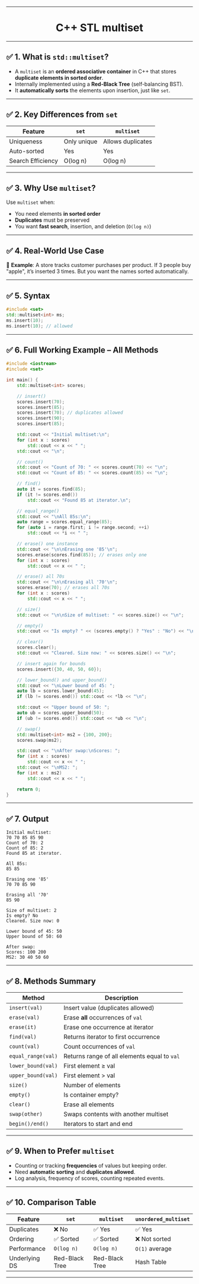 
---

<h1 style="text-align:center;"> C++ STL multiset</h1> 

---

## ✅ 1. What is `std::multiset`?

* A `multiset` is an **ordered associative container** in C++ that stores **duplicate elements in sorted order**.
* Internally implemented using a **Red-Black Tree** (self-balancing BST).
* It **automatically sorts** the elements upon insertion, just like `set`.

---

## ✅ 2. Key Differences from `set`

| Feature           | `set`       | `multiset`        |
| ----------------- | ----------- | ----------------- |
| Uniqueness        | Only unique | Allows duplicates |
| Auto-sorted       | Yes         | Yes               |
| Search Efficiency | O(log n)    | O(log n)          |

---

## ✅ 3. Why Use `multiset`?

Use `multiset` when:

* You need elements **in sorted order**
* **Duplicates** must be preserved
* You want **fast search**, insertion, and deletion (`O(log n)`)

---

## ✅ 4. Real-World Use Case

🔧 **Example**: A store tracks customer purchases per product. If 3 people buy "apple", it’s inserted 3 times. But you want the names sorted automatically.

---

## ✅ 5. Syntax

```cpp
#include <set>
std::multiset<int> ms;
ms.insert(10);
ms.insert(10); // allowed
```

---

## ✅ 6. Full Working Example – All Methods

```cpp
#include <iostream>
#include <set>

int main() {
    std::multiset<int> scores;

    // insert()
    scores.insert(70);
    scores.insert(85);
    scores.insert(70); // duplicates allowed
    scores.insert(90);
    scores.insert(85);

    std::cout << "Initial multiset:\n";
    for (int x : scores)
        std::cout << x << " ";
    std::cout << "\n";

    // count()
    std::cout << "Count of 70: " << scores.count(70) << "\n";
    std::cout << "Count of 85: " << scores.count(85) << "\n";

    // find()
    auto it = scores.find(85);
    if (it != scores.end())
        std::cout << "Found 85 at iterator.\n";

    // equal_range()
    std::cout << "\nAll 85s:\n";
    auto range = scores.equal_range(85);
    for (auto i = range.first; i != range.second; ++i)
        std::cout << *i << " ";

    // erase() one instance
    std::cout << "\n\nErasing one '85'\n";
    scores.erase(scores.find(85)); // erases only one
    for (int x : scores)
        std::cout << x << " ";

    // erase() all 70s
    std::cout << "\n\nErasing all '70'\n";
    scores.erase(70); // erases all 70s
    for (int x : scores)
        std::cout << x << " ";

    // size()
    std::cout << "\n\nSize of multiset: " << scores.size() << "\n";

    // empty()
    std::cout << "Is empty? " << (scores.empty() ? "Yes" : "No") << "\n";

    // clear()
    scores.clear();
    std::cout << "Cleared. Size now: " << scores.size() << "\n";

    // insert again for bounds
    scores.insert({30, 40, 50, 60});

    // lower_bound() and upper_bound()
    std::cout << "\nLower bound of 45: ";
    auto lb = scores.lower_bound(45);
    if (lb != scores.end()) std::cout << *lb << "\n";

    std::cout << "Upper bound of 50: ";
    auto ub = scores.upper_bound(50);
    if (ub != scores.end()) std::cout << *ub << "\n";

    // swap()
    std::multiset<int> ms2 = {100, 200};
    scores.swap(ms2);

    std::cout << "\nAfter swap:\nScores: ";
    for (int x : scores)
        std::cout << x << " ";
    std::cout << "\nMS2: ";
    for (int x : ms2)
        std::cout << x << " ";

    return 0;
}
```

---

## ✅ 7. Output

```
Initial multiset:
70 70 85 85 90 
Count of 70: 2
Count of 85: 2
Found 85 at iterator.

All 85s:
85 85 

Erasing one '85'
70 70 85 90 

Erasing all '70'
85 90 

Size of multiset: 2
Is empty? No
Cleared. Size now: 0

Lower bound of 45: 50
Upper bound of 50: 60

After swap:
Scores: 100 200 
MS2: 30 40 50 60 
```

---

## ✅ 8. Methods Summary

| Method             | Description                                  |
| ------------------ | -------------------------------------------- |
| `insert(val)`      | Insert value (duplicates allowed)            |
| `erase(val)`       | Erase **all** occurrences of `val`           |
| `erase(it)`        | Erase one occurrence at iterator             |
| `find(val)`        | Returns iterator to first occurrence         |
| `count(val)`       | Count occurrences of `val`                   |
| `equal_range(val)` | Returns range of all elements equal to `val` |
| `lower_bound(val)` | First element ≥ val                          |
| `upper_bound(val)` | First element > val                          |
| `size()`           | Number of elements                           |
| `empty()`          | Is container empty?                          |
| `clear()`          | Erase all elements                           |
| `swap(other)`      | Swaps contents with another multiset         |
| `begin()/end()`    | Iterators to start and end                   |

---

## ✅ 9. When to Prefer `multiset`

* Counting or tracking **frequencies** of values but keeping order.
* Need **automatic sorting** and **duplicates allowed**.
* Log analysis, frequency of scores, counting repeated events.

---

## ✅ 10. Comparison Table

| Feature       | `set`          | `multiset`     | `unordered_multiset` |
| ------------- | -------------- | -------------- | -------------------- |
| Duplicates    | ❌ No           | ✅ Yes          | ✅ Yes                |
| Ordering      | ✅ Sorted       | ✅ Sorted       | ❌ Not sorted         |
| Performance   | `O(log n)`     | `O(log n)`     | `O(1)` average       |
| Underlying DS | Red-Black Tree | Red-Black Tree | Hash Table           |

---

